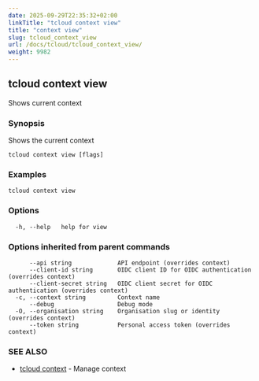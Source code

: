 ```yaml
---
date: 2025-09-29T22:35:32+02:00
linkTitle: "tcloud context view"
title: "context view"
slug: tcloud_context_view
url: /docs/tcloud/tcloud_context_view/
weight: 9982
---
```

## tcloud context view

Shows current context

### Synopsis

Shows the current context

```
tcloud context view [flags]
```

### Examples

```
tcloud context view
```

### Options

```
  -h, --help   help for view
```

### Options inherited from parent commands

```
      --api string             API endpoint (overrides context)
      --client-id string       OIDC client ID for OIDC authentication (overrides context)
      --client-secret string   OIDC client secret for OIDC authentication (overrides context)
  -c, --context string         Context name
      --debug                  Debug mode
  -O, --organisation string    Organisation slug or identity (overrides context)
      --token string           Personal access token (overrides context)
```

### SEE ALSO

* [tcloud context](/docs/tcloud/tcloud_context/)	 - Manage context


